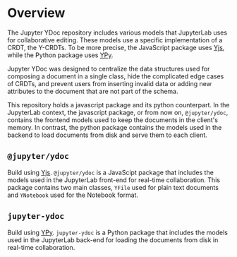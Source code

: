 # Overview

The Jupyter YDoc repository includes various models that JupyterLab uses for collaborative editing. These models use a specific implementation of a CRDT, the Y-CRDTs. To be more precise, the JavaScript package uses [Yjs](https://github.com/yjs/yjs), while the Python package uses [YPy](https://github.com/y-crdt/ypy).

Jupyter YDoc was designed to centralize the data structures used for composing a document in a single class, hide the complicated edge cases of CRDTs, and prevent users from inserting invalid data or adding new attributes to the document that are not part of the schema.

This repository holds a javascript package and its python counterpart. In the JupyterLab context, the javascript package, or from now on, `@jupyter/ydoc`, contains the frontend models used to keep the documents in the client's memory. In contrast, the python package contains the models used in the backend to load documents from disk and serve them to each client.


## `@jupyter/ydoc`
Build using [Yjs](https://github.com/yjs/yjs). `@jupyter/ydoc` is a JavaScipt package that includes the models used in the JupyterLab front-end for real-time collaboration. This package contains two main classes, `YFile` used for plain text documents and `YNotebook` used for the Notebook format.

<!--
	Extend the documentation

- IShared interfaces
-
-->



## `jupyter-ydoc`
Build using [YPy](https://github.com/y-crdt/ypy). `jupyter-ydoc` is a Python package that includes the models used in the JupyterLab back-end for loading the documents from disk in real-time collaboration.

<!-- Extend the documentation -->
